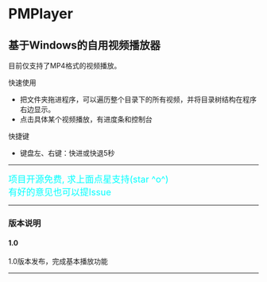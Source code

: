 # PMPlayer
## 基于Windows的自用视频播放器

目前仅支持了MP4格式的视频播放。

快速使用

* 把文件夹拖进程序，可以遍历整个目录下的所有视频，并将目录树结构在程序右边显示。
* 点击具体某个视频播放，有进度条和控制台

快捷键
* 键盘左、右键：快进或快退5秒

***

<font color="cyan" size=4>
项目开源免费, 求上面点星支持(star ^o^)<br>
有好的意见也可以提Issue
</font>

***

### **版本说明**
<!--
#### 1.20 [下载点这里](https://github.com/Xnco/WPF_Nodes/tree/master/Build)
-->

#### **1.0**
1.0版本发布，完成基本播放功能

***

<!--
#### 1.0预览图
![Image Text](https://github.com/Xnco/WPF_Nodes/blob/master/Show/Nodes1.0.gif)
-->


